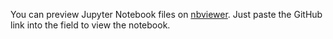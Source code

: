 You can preview Jupyter Notebook files on [nbviewer](https://nbviewer.org/). Just paste the GitHub link into the field to view the notebook.
